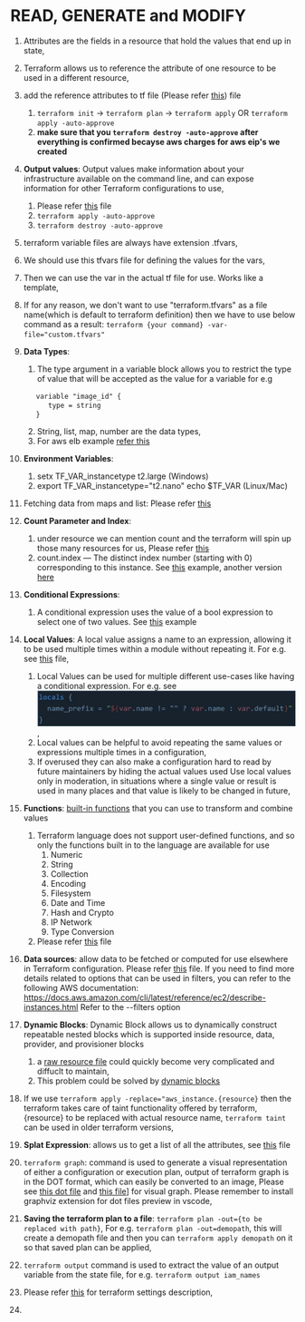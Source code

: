 # READ, GENERATE and MODIFY

1. Attributes are the fields in a resource that hold the values that end up in state,
2. Terraform allows us to reference the attribute of one resource to be used in a
different resource,
3. add the reference attributes to tf file (Please refer [this](./reference-attributes.tf)) file
   1. `terraform init` -> `terraform plan` -> `terraform apply` OR  `terraform apply -auto-approve`
   2. **make sure that you `terraform destroy -auto-approve` after everything is confirmed becayse aws charges for aws eip's we created**
4. **Output values**: Output values make information about your infrastructure available on the command line, and can expose information for other Terraform configurations to use,
   1. Please refer [this](./output-values.tf) file
   2. `terraform apply -auto-approve`
   3. `terraform destroy -auto-approve`
5. terraform variable files are always have extension .tfvars,
6. We should use this tfvars file for defining the values for the vars,
7. Then we can use the var in the actual tf file for use. Works like a template,
8. If for any reason, we don't want to use "terraform.tfvars" as a file name(which is default to terraform definition) then we have to use below command as a result: `terraform {your command} -var-file="custom.tfvars"`
9. **Data Types**:
   1. The type argument in a variable block allows you to restrict the type of value that will be accepted as the value for a variable for e.g

   ```text
      variable "image_id" {
         type = string  
      }
   ```

   2. String, list, map, number are the data types,
   3. For aws elb example [refer this](https://github.com/terraform-aws-modules/terraform-aws-elb/blob/master/variables.tf)
10. **Environment Variables**:
    1. setx TF_VAR_instancetype t2.large (Windows)
    2. export TF_VAR_instancetype="t2.nano"
       echo $TF_VAR (Linux/Mac)
11. Fetching data from maps and list: Please refer [this](./fetch-values-variables.tf)
12. **Count Parameter and Index**:
    1. under resource we can mention count and the terraform will spin up those many resources for us, Please refer [this](./count-paremeter.tf)
    2. count.index — The distinct index number (starting with 0) corresponding to this instance. See [this](./count-index.tf) example, another version [here](./count-index_v1.tf)
13. **Conditional Expressions**:
    1. A conditional expression uses the value of a bool expression to select one of two values. See [this](./conditional.tf) example

14. **Local Values**: A local value assigns a name to an expression, allowing it to be used multiple times within a module without repeating it. For e.g. see [this](./localvarsdemo.tf) file,
    1. Local Values can be used for multiple different use-cases like having a conditional expression. For e.g. see ![example](./local_expression_support.png),
    2. Local values can be helpful to avoid repeating the same values or expressions multiple times in a configuration,
    3. If overused they can also make a configuration hard to read by future maintainers by hiding the actual values used Use local values only in moderation, in situations where a single value or result is used in many places and that value is likely to be changed in future,
15. **Functions**: [built-in functions](https://developer.hashicorp.com/terraform/language/functions) that you can use to transform and combine values
    1. Terraform language does not support user-defined functions, and so only the functions built in to the language are available for use
       1. Numeric
       2. String
       3. Collection
       4. Encoding
       5. Filesystem
       6. Date and Time
       7. Hash and Crypto
       8. IP Network
       9. Type Conversion 
    2. Please refer [this](./functions.tf) file
16. **Data sources**: allow data to be fetched or computed for use elsewhere in Terraform configuration. Please refer [this](./datasources.tf) file. If you need to find more details related to options that can be used in filters, you can refer to the following AWS documentation: 
https://docs.aws.amazon.com/cli/latest/reference/ec2/describe-instances.html
Refer to the --filters option
17. **Dynamic Blocks**: Dynamic Block allows us to dynamically construct repeatable nested blocks which is supported inside resource, data, provider, and provisioner blocks
    1. a [raw resource file](./raw_dynamic_block.tf) could quickly become very complicated and diffuclt to maintain,
    2. This problem could be solved by [dynamic blocks](./dynamic_block.tf)
18. If we use ```terraform apply -replace="aws_instance.{resource}``` then the terraform takes care of taint functionality offered by terraform, {resource} to be replaced with actual resource name, ```terraform taint``` can be used in older terraform versions,
19. **Splat Expression**: allows us to get a list of all the attributes, see [this](splat.tf) file
20. ```terraform graph```: command is used to generate a visual representation of either a
configuration or execution plan, output of terraform graph is in the DOT format, which can easily be converted to an image, Please see [this dot file](./graph.tf) and [this file](./graph.dot)] for visual graph. Please remember to install graphviz extension for dot files preview in vscode,
21. **Saving the terraform plan to a file**: ```terraform plan -out={to be replaced with path}```, For e.g. ```terraform plan -out=demopath```, this will create a demopath file and then you can ```terraform apply demopath``` on it so that saved plan can be applied,
22. ```terraform output``` command is used to extract the value of an output variable from the state file, for e.g. ```terraform output iam_names```
23. Please refer [this](./terraform_settings_demo.tf) for terraform settings description,
24. 
